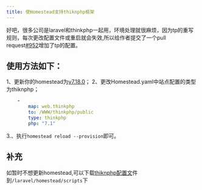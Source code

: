 ```yaml
---
title: 使Homestead支持thiknphp框架
---
```


好吧，很多公司是laravel和thinkphp一起用，环境处理就很麻烦，因为tp的重写规则，每次更改配置文件或重启就会失效,所以给作者提交了一个pull request[#952](https://github.com/laravel/homestead/pull/952)增加了tp的配置。

## 使用方法如下：

1、更新你的homestead为[v7.18.0](https://github.com/laravel/homestead/releases/tag/v7.18.0)；
2、更改Homestead.yaml中站点配置的类型为thiknphp；

```yaml
    -   
        map: web.thinkphp
        to: /WWW/thinkphp/public 
        type: thinkphp
        php: "7.1"
```

3.、执行`homestead reload --provision`即可。

## 补充

如暂时不想更新homestead,可以下载[thiknphp配置文](https://gist.github.com/GloomyNAN/9b032f9465b6256de79d50ece1aa810b)件到`/laravel/homestead/scripts`下

